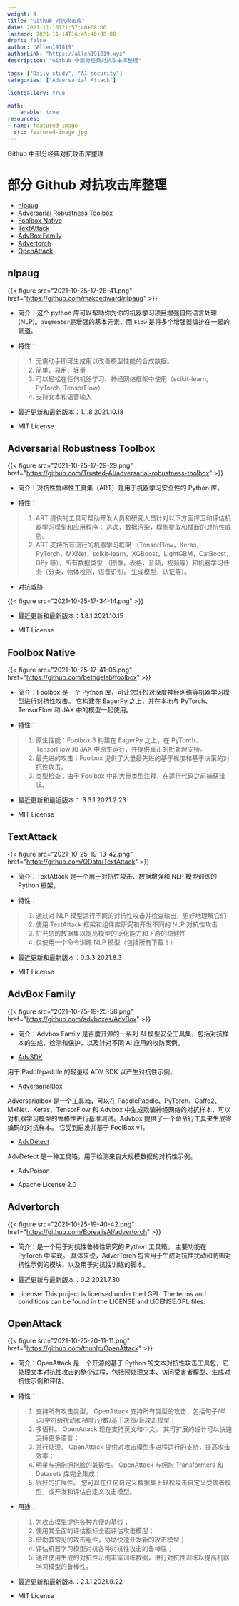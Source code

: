 ```yaml
---
weight: 4
title: "Github 对抗攻击库"
date: 2021-11-10T21:57:40+08:00
lastmod: 2021-11-14T16:45:40+08:00
draft: false
author: "Allen191819"
authorLink: "https://allen191819.xyz"
description: "Github 中部分经典对抗攻击库整理"

tags: ["Daily study", "AI security"]
categories: ["Adversarial Attack"]

lightgallery: true

math:
    enable: true
resources:
- name: featured-image
  src: featured-image.jpg
---
```




Github 中部分经典对抗攻击库整理

<!--more-->

# 部分 Github 对抗攻击库整理

<!-- vim-markdown-toc Marked -->

* [nlpaug](#nlpaug)
* [Adversarial Robustness Toolbox](#adversarial-robustness-toolbox)
* [Foolbox Native](#foolbox-native)
* [TextAttack](#textattack)
* [AdvBox Family](#advbox-family)
* [Advertorch](#advertorch)
* [OpenAttack](#openattack)

<!-- vim-markdown-toc -->

## nlpaug

{{< figure src="2021-10-25-17-26-41.png" href="https://github.com/makcedward/nlpaug" >}}


-   简介：这个 python 库可以帮助你为你的机器学习项目增强自然语言处理(NLP)。`augmenter`是增强的基本元素，而 `Flow` 是将多个增强器编排在一起的管道。

-   特性：

> 1.  无需动手即可生成用以改善模型性能的合成数据。
> 2.  简单、易用、轻量
> 3.  可以轻松在任何机器学习、神经网络框架中使用（scikit-learn, PyTorch, TensorFlow）
> 4.  支持文本和语音输入

-   最近更新和最新版本：1.1.8 2021.10.18

-   MIT License

## Adversarial Robustness Toolbox


{{< figure src="2021-10-25-17-29-29.png" href="https://github.com/Trusted-AI/adversarial-robustness-toolbox" >}}

-   简介：对抗性鲁棒性工具集（ART）是用于机器学习安全性的 Python 库。

-   特性：

> 1.  ART 提供的工具可帮助开发人员和研究人员针对以下方面捍卫和评估机器学习模型和应用程序： 逃逸，数据污染，模型提取和推断的对抗性威胁。
> 2.  ART 支持所有流行的机器学习框架 （TensorFlow，Keras，PyTorch，MXNet，scikit-learn，XGBoost，LightGBM，CatBoost，GPy 等），所有数据类型 （图像，表格，音频，视频等）和机器学习任务（分类，物体检测，语音识别， 生成模型，认证等）。

-   对抗威胁

{{< figure src="2021-10-25-17-34-14.png" >}}

-   最近更新和最新版本：1.8.1 2021.10.15

-   MIT License

## Foolbox Native

{{< figure src="2021-10-25-17-41-05.png" href="https://github.com/bethgelab/foolbox" >}}

-   简介：Foolbox 是一个 Python 库，可让您轻松对深度神经网络等机器学习模型进行对抗性攻击。 它构建在 EagerPy 之上，并在本地与 PyTorch、TensorFlow 和 JAX 中的模型一起使用。

-   特性：

> 1.  原生性能：Foolbox 3 构建在 EagerPy 之上，在 PyTorch、TensorFlow 和 JAX 中原生运行，并提供真正的批处理支持。
> 2.  最先进的攻击：Foolbox 提供了大量最先进的基于梯度和基于决策的对抗性攻击。
> 3.  类型检查：由于 Foolbox 中的大量类型注释，在运行代码之前捕获错误。

-   最近更新和最近版本： 3.3.1 2021.2.23

-   MIT License


## TextAttack

{{< figure src="2021-10-25-19-13-42.png" href="https://github.com/QData/TextAttack" >}}

-   简介：TextAttack 是一个用于对抗性攻击、数据增强和 NLP 模型训练的 Python 框架。

-   特性：

> 1.  通过对 NLP 模型运行不同的对抗性攻击并检查输出，更好地理解它们
> 2.  使用 TextAttack 框架和组件库研究和开发不同的 NLP 对抗性攻击
> 3.  扩充您的数据集以提高模型的泛化能力和下游的稳健性
> 4.  仅使用一个命令训练 NLP 模型（包括所有下载！）

-   最近更新和最新版本：0.3.3 2021.8.3

-   MIT License

## AdvBox Family

{{< figure src="2021-10-25-19-25-58.png" href="https://github.com/advboxes/AdvBox" >}}


-   简介：Advbox Family 是百度开源的一系列 AI 模型安全工具集，包括对抗样本的生成、检测和保护，以及针对不同 AI 应用的攻防案例。

-   [AdvSDK](https://github.com/advboxes/AdvBox/blob/master/advsdk/README.md)

用于 Paddlepaddle 的轻量级 ADV SDK 以产生对抗性示例。

-   [AdversarialBox](https://github.com/advboxes/AdvBox/blob/master/adversarialbox.md)

Adversarialbox 是一个工具箱，可以在 PaddlePaddle、PyTorch、Caffe2、MxNet、Keras、TensorFlow 和 Advbox 中生成欺骗神经网络的对抗样本，可以对机器学习模型的鲁棒性进行基准测试。Advbox 提供了一个命令行工具来生成零编码的对抗样本。 它受到启发并基于 FoolBox v1。

-   [AdvDetect](https://github.com/advboxes/AdvBox/blob/master/advbox_family/AdvDetect/README.md)

AdvDetect 是一种工具箱，用于检测来自大规模数据的对抗性示例。

-   AdvPoison

-   Apache License 2.0

## Advertorch


{{< figure src="2021-10-25-19-40-42.png" href="https://github.com/BorealisAI/advertorch" >}}

-   简介：是一个用于对抗性鲁棒性研究的 Python 工具箱。 主要功能在 PyTorch 中实现。 具体来说，AdverTorch 包含用于生成对抗性扰动和防御对抗性示例的模块，以及用于对抗性训练的脚本。

-   最近更新与最新版本：0.2 2021.7.30

-   License: This project is licensed under the LGPL. The terms and conditions can be found in the LICENSE and LICENSE.GPL files.

## OpenAttack

{{< figure src="2021-10-25-20-11-11.png" href="https://github.com/thunlp/OpenAttack" >}}

-   简介：OpenAttack 是一个开源的基于 Python 的文本对抗性攻击工具包，它处理文本对抗性攻击的整个过程，包括预处理文本、访问受害者模型、生成对抗性示例和评估。

-   特性：

> 1.  支持所有攻击类型。 OpenAttack 支持所有类型的攻击，包括句子/单词/字符级扰动和梯度/分数/基于决策/盲攻击模型；
> 2.  多语种。 OpenAttack 现在支持英文和中文。 其可扩展的设计可以快速支持更多语言；
> 3.  并行处理。 OpenAttack 提供对攻击模型多进程运行的支持，提高攻击效率；
> 4.  明星与拥抱拥抱脸的兼容性。 OpenAttack 与拥抱 Transformers 和 Datasets 库完全集成；
> 5.  很好的扩展性。 您可以在任何自定义数据集上轻松攻击自定义受害者模型，或开发和评估自定义攻击模型。

-   用途：

> 1.  为攻击模型提供各种方便的基线；
> 2.  使用其全面的评估指标全面评估攻击模型；
> 3.  借助其常见的攻击组件，协助快速开发新的攻击模型；
> 4.  评估机器学习模型对抗各种对抗性攻击的鲁棒性；
> 5.  通过使用生成的对抗性示例丰富训练数据，进行对抗性训练以提高机器学习模型的鲁棒性。

-   最近更新和最新版本：2.1.1 2021.9.22

-   MIT License


